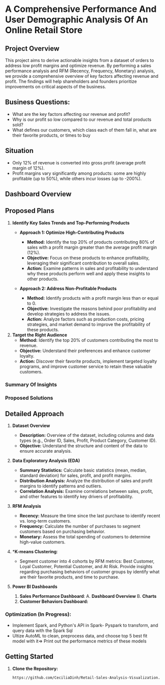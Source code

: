 # A Comprehensive Performance And User Demographic Analysis Of An Online Retail Store

## Project Overview

This project aims to derive actionable insights from a dataset of orders to address low profit margins and optimize revenue. By performing a sales performance analysis and RFM (Recency, Frequency, Monetary) analysis, we provide a comprehensive overview of key factors affecting revenue and profit. The findings will help shareholders and founders prioritize improvements on critical aspects of the business.
## Business Questions: 
- What are the key factors affecting our revenue and profit?
- Why is our profit so low compared to our revenue and total products sold?
- What defines our customers, which class each of them fall in, what are their favorite products, or times to buy
## Situation
- Only 12% of revenue is converted into gross profit (average profit margin of 12%).
- Profit margins vary significantly among products: some are highly profitable (up to 50%), while others incur losses (up to -200%).
## Dashboard Overview 
## Proposed Plans 
1. **Identify Key Sales Trends and Top-Performing Products**
   - **Approach 1: Optimize High-Contributing Products**
     - **Method:** Identify the top 20% of products contributing 80% of sales with a profit margin greater than the average profit margin (12%).
     - **Objective:** Focus on these products to enhance profitability, leveraging their significant contribution to overall sales.
     - **Action:** Examine patterns in sales and profitability to understand why these products perform well and apply these insights to other products.

   - **Approach 2: Address Non-Profitable Products**
     - **Method:** Identify products with a profit margin less than or equal to 0.
     - **Objective:** Investigate the reasons behind poor profitability and develop strategies to address the issues.
     - **Action:** Analyze factors such as production costs, pricing strategies, and market demand to improve the profitability of these products.
2. **Target the Right Audience**
   - **Method:** Identify the top 20% of customers contributing the most to revenue.
   - **Objective:** Understand their preferences and enhance customer loyalty.
   - **Action:** Discover their favorite products, implement targeted loyalty programs, and improve customer service to retain these valuable customers.
### Summary Of Insights 
### Proposed Solutions 
## Detailed Approach

1. **Dataset Overview**
   - **Description:** Overview of the dataset, including columns and data types (e.g., Order ID, Sales, Profit, Product Category, Customer ID).
   - **Objective:** Understand the structure and content of the data to ensure accurate analysis.

2. **Data Exploratory Analysis (EDA)**
   - **Summary Statistics:** Calculate basic statistics (mean, median, standard deviation) for sales, profit, and profit margins.
   - **Distribution Analysis:** Analyze the distribution of sales and profit margins to identify patterns and outliers.
   - **Correlation Analysis:** Examine correlations between sales, profit, and other features to identify key drivers of profitability.

3. **RFM Analysis**
   - **Recency:** Measure the time since the last purchase to identify recent vs. long-term customers.
   - **Frequency:** Calculate the number of purchases to segment customers based on purchasing behavior.
   - **Monetary:** Assess the total spending of customers to determine high-value customers.
4. ***K-means Clustering**:
   - Segment customer into 4 cohorts by RFM metrics: Best Customer, Loyal Customer, Potential Customer, and At Risk. Provide insights regarding purchasing behaviors of customer groups by identify what are their favorite products, and time to purchase. 
4. **Power BI Dashboards**
     1. **Sales Performance Dashboard**:
       A. **Dashboard Overview**
       B. **Charts**
   2. **Customer Behaviors Dashboard:**


### Optimization (In Progress):
- Implement Spark, and Python's API in Spark- Pyspark to transform, and query data with the Spark Sql
- Ultize AutoML to clean, preprocess data, and choose top 5 best fit model with it=> Print out the performance metrics of these models
## Getting Started

1. **Clone the Repository:**
   ```bash
   https://github.com/CeciliaDinh/Retail-Sales-Analysis-Visualization.git
